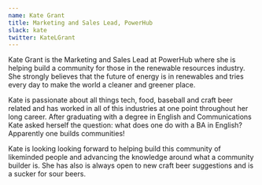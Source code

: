 ```yaml
---
name: Kate Grant
title: Marketing and Sales Lead, PowerHub
slack: kate
twitter: KateLGrant
---
```


Kate Grant is the Marketing and Sales Lead at PowerHub where she is helping build a community for those in the renewable resources industry. She strongly believes that the future of energy is in renewables and tries every day to make the world a cleaner and greener place. 

Kate is passionate about all things tech, food, baseball and craft beer related and has worked in all of this industries at one point throughout her long career. After graduating with a degree in English and Communications Kate asked herself the question: what does one do with a BA in English? Apparently one builds communities! 

Kate is looking looking forward to helping build this community of likeminded people and advancing the knowledge around what a community builder is. She has also is always open to new craft beer suggestions and is a sucker for sour beers. 
